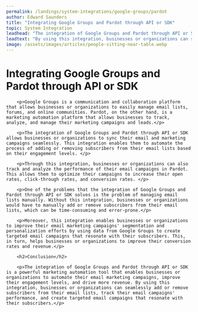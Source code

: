 ```yaml
---
permalink: /landings/system-integrations/google-groups/pardot
author: Edward Saunders
title: "Integrating Google Groups and Pardot through API or SDK"
topic: System Integration
leadhead: "The integration of Google Groups and Pardot through API or SDK is a powerful marketing automation tool that enables businesses or organizations to automate their email marketing campaigns, improve their engagement levels, and drive more revenue"
leadtext: "By using this integration, businesses or organizations can seamlessly add or remove subscribers from their email lists, track their email campaigns' performance, and create targeted email campaigns that resonate with their subscribers."
image: /assets/images/articles/people-sitting-near-table.webp
---
```

<div class="arttext">        <h1>Integrating Google Groups and Pardot through API or SDK</h1>
        
        <p>Google Groups is a communication and collaboration platform that allows businesses or organizations to easily manage email lists, forums, and online communities. Pardot, on the other hand, is a marketing automation platform that allows businesses to track, analyze, and manage their marketing campaigns and leads.</p>
        
        <p>The integration of Google Groups and Pardot through API or SDK allows businesses or organizations to sync their email and marketing campaigns seamlessly. This integration enables them to automate the process of adding or removing subscribers from their email lists based on their engagement levels. </p>
        
        <p>Through this integration, businesses or organizations can also track and analyze the performance of their email campaigns in Pardot. This allows them to optimize their campaigns to increase their open rates, click-through rates, and conversion rates. </p>
        
        <p>One of the problems that the integration of Google Groups and Pardot through API or SDK solves is the problem of managing email lists manually. Without this integration, businesses or organizations would have to manually add or remove subscribers from their email lists, which can be time-consuming and error-prone.</p>
        
        <p>Moreover, this integration enables businesses or organizations to improve their email marketing campaigns' segmentation and personalization efforts by using data from Google Groups to create targeted email campaigns that resonate with their subscribers. This, in turn, helps businesses or organizations to improve their conversion rates and revenue.</p>
        
        <h2>Conclusion</h2>
        
        <p>The integration of Google Groups and Pardot through API or SDK is a powerful marketing automation tool that enables businesses or organizations to automate their email marketing campaigns, improve their engagement levels, and drive more revenue. By using this integration, businesses or organizations can seamlessly add or remove subscribers from their email lists, track their email campaigns' performance, and create targeted email campaigns that resonate with their subscribers.</p>
</div>